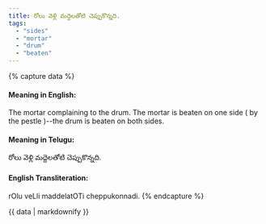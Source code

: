 ```yaml
---
title: రోలు వెళ్లి మద్దెలతోటి చెప్పుకొన్నది.
tags:
  - "sides"
  - "mortar"
  - "drum"
  - "beaten"
---
```


{% capture data %}
#### Meaning in English:
The mortar complaining to the drum.
The mortar is beaten on one side ( by the pestle )--the drum is beaten on both sides.

#### Meaning in Telugu:
రోలు వెళ్లి మద్దెలతోటి చెప్పుకొన్నది.

#### English Transliteration:
rOlu veLli maddelatOTi cheppukonnadi.
{% endcapture %}

{{ data | markdownify }}

